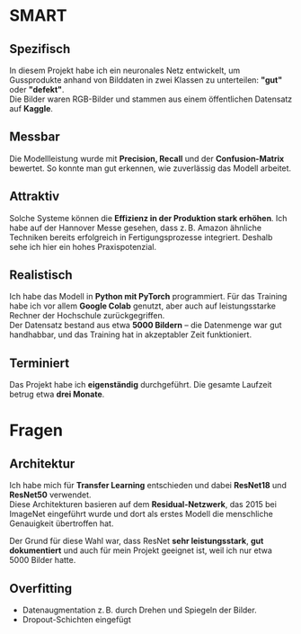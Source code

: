# SMART 
## Spezifisch 
In diesem Projekt habe ich ein neuronales Netz entwickelt, um Gussprodukte anhand von Bilddaten in zwei Klassen zu unterteilen: **"gut"** oder **"defekt"**.  
Die Bilder waren RGB-Bilder und stammen aus einem öffentlichen Datensatz auf **Kaggle**. 

## Messbar 
Die Modellleistung wurde mit **Precision, Recall** und der **Confusion-Matrix** bewertet. So konnte man gut erkennen, wie zuverlässig das Modell arbeitet. 

## Attraktiv 
Solche Systeme können die **Effizienz in der Produktion stark erhöhen**. Ich habe auf der Hannover Messe gesehen, dass z. B. Amazon ähnliche Techniken bereits erfolgreich in Fertigungsprozesse integriert. 
Deshalb sehe ich hier ein hohes Praxispotenzial. 

## Realistisch 
Ich habe das Modell in **Python mit PyTorch** programmiert. Für das Training habe ich vor allem **Google Colab** genutzt, aber auch auf leistungsstarke Rechner der Hochschule zurückgegriffen.  
Der Datensatz bestand aus etwa **5000 Bildern** – die Datenmenge war gut handhabbar, und das Training hat in akzeptabler Zeit funktioniert. 

## Terminiert 
Das Projekt habe ich **eigenständig** durchgeführt. Die gesamte Laufzeit betrug etwa **drei Monate**. 


# Fragen 
## Architektur 
Ich habe mich für **Transfer Learning** entschieden und dabei **ResNet18** und **ResNet50** verwendet.  
Diese Architekturen basieren auf dem **Residual-Netzwerk**, das 2015 bei ImageNet eingeführt wurde und dort als erstes Modell die menschliche Genauigkeit übertroffen hat. 

Der Grund für diese Wahl war, dass ResNet **sehr leistungsstark**, **gut dokumentiert** und auch für mein Projekt geeignet ist, weil ich nur etwa 5000 Bilder hatte.  

## Overfitting 
- Datenaugmentation z. B. durch Drehen und Spiegeln der Bilder. 
- Dropout-Schichten eingefügt 
